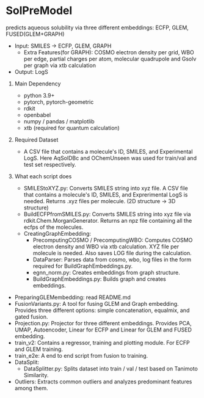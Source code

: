 # SolPreModel
predicts aqueous solubility via three different embeddings: ECFP, GLEM, FUSED(GLEM+GRAPH)
  - Input: SMILES → ECFP, GLEM, GRAPH
    * Extra Features(for GRAPH): COSMO electron density per grid, WBO per edge, partial charges per atom, molecular quadrupole and Gsolv per graph via xtb calculation
  - Output: LogS

1. Main Dependency
   - python 3.9+
   - pytorch, pytorch-geometric
   - rdkit
   - openbabel
   - numpy / pandas / matplotlib
   - xtb (required for quantum calculation)
  
2. Required Dataset
   - A CSV file that contains a molecule's ID, SMILES, and Experimental LogS. Here AqSolDBc and OChemUnseen was used for train/val and test set respectively.
    
3. What each script does
   - SMILEStoXYZ.py: Converts SMILES string into xyz file. A CSV file that contains a molecule's ID, SMILES, and Exprerimental LogS is needed. Returns .xyz files per molecule. (2D structure → 3D structure)
   - BuildECFPfromSMILES.py: Converts SMILES string into xyz file via rdkit.Chem.MorganGenerator. Returns an npz file containing all the ecfps of the molecules.
   - CreatingGraphEmbedding:
     - PrecomputingCOSMO / PrecomputingWBO: Computes COSMO electron density and WBO via xtb calculation. XYZ file per molecule is needed. Also saves LOG file during the calculation.
     - DataParser: Parses data from cosmo, wbo, log files in the form required for BuildGraphEmbeddings.py.
     - egnn_norm.py: Creates embeddings from graph structure.
     - BuildGraphEmbeddings.py: Builds graph and creates embeddings.
  - PreparingGLEMembedding: read README.md
  - FusionVariants.py: A tool for fusing GLEM and Graph embedding. Provides three different options: simple concatenation, equalmix, and gated fusion.
  - Projection.py: Projector for three different embeddings. Provides PCA, UMAP, Autoencoder, Linear for ECFP and Linear for GLEM and FUSED embedding.
  - train_v2: Contains a regressor, training and plotting module. For ECFP and GLEM training.
  - train_e2e: A end to end script from fusion to training.
  - DataSplit:
    - DataSplitter.py: Splits dataset into train / val / test based on Tanimoto Similarity.
  - Outliers: Extracts common outliers and analyzes predominant features among them. 
